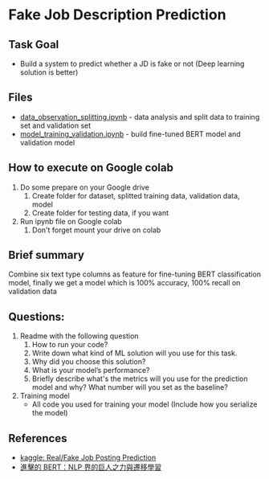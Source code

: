 # Fake Job Description Prediction

## Task Goal
* Build a system to predict whether a JD is fake or not (Deep learning solution is better)

## Files
* [data_observation_splitting.ipynb](data_observation_splitting.ipynb) - data analysis and split data to training set and validation set
* [model_training_validation.ipynb](model_training_validation.ipynb) - build fine-tuned BERT model and validation model

## How to execute on Google colab
1. Do some prepare on your Google drive
    1. Create folder for dataset, splitted training data, validation data, model
    2. Create folder for testing data, if you want
2. Run ipynb file on Google colab
    1. Don't forget mount your drive on colab

## Brief summary
Combine six text type columns as feature for fine-tuning BERT classification model, finally we get a model which is 100% accuracy, 100% recall on validation data

## Questions:

1. Readme with the following question
    1. How to run your code?
    2. Write down what kind of ML solution will you use for this task.
    3. Why did you choose this solution?
    4. What is your model’s performance?
    5. Briefly describe what's the metrics will you use for the prediction model and why? What number will you set as the baseline?
2. Training model
    - All code you used for training your model (Include how you serialize the model)

## References
* [kaggle: Real/Fake Job Posting Prediction](https://www.kaggle.com/datasets/shivamb/real-or-fake-fake-jobposting-prediction)
* [進擊的 BERT：NLP 界的巨人之力與遷移學習](https://leemeng.tw/attack_on_bert_transfer_learning_in_nlp.html)
